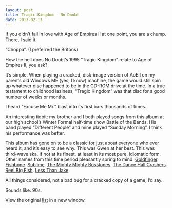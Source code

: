 ```yaml
---
layout: post
title: Tragic Kingdom - No Doubt
date: 2013-02-13
---
```


If you didn’t fall in love with Age of Empires II at one point, you are
a chump. There, I said it.

“Choppa”. (I preferred the Britons)

How the hell does No Doubt’s 1995 “Tragic Kingdom” relate to Age of
Empires II, you ask?

It’s simple. When playing a cracked, disk-image version of AoEII on my
parents old Windows ME (yes, I know) machine, the game would still spin
up whatever disc happened to be in the CD-ROM drive at the time. In a
true testament to childhood laziness, “Tragic Kingdom” was that disc for
a good number of weeks or months.

I heard “Excuse Me Mr.” blast into its first bars thousands of times.

An interesting tidbit: my brother and I both played songs from this
album at our high school’s Winter Formal half-time show Battle of the
Bands. His band played “Different People” and mine played “Sunday
Morning”. I think his performance was better.

This album has gone on to be a classic for just about everyone who ever
heard it, and it’s easy to see why. This was Gwen at her best. This was
third-wave ska, if not at its finest, at least in its most pure,
idiomatic form. Other names from this time period pleasantly spring to
mind: [Goldfinger](http://bit.ly/WYvbuP).
[Fishbone](http://bit.ly/X13jTu). [Sublime](http://bit.ly/XA1Gxk). [The
Mighty Mighty Bosstones](http://bit.ly/WYtSvV). [The Dance Hall
Crashers](http://bit.ly/14MpwtS). [Reel Big
Fish](http://bit.ly/12EOlcU). [Less Than Jake](http://bit.ly/154ylQV).

All things considered, not a bad bug for a cracked copy of a game, I’d
say.

Sounds like: 90s.

View the original
[list](https://docs.google.com/spreadsheet/pub?key=0ArDppihwaWa6dFdaeV9pOXNTeERqbWVFTFp5bWFuNmc&output=html) in a
new window.
